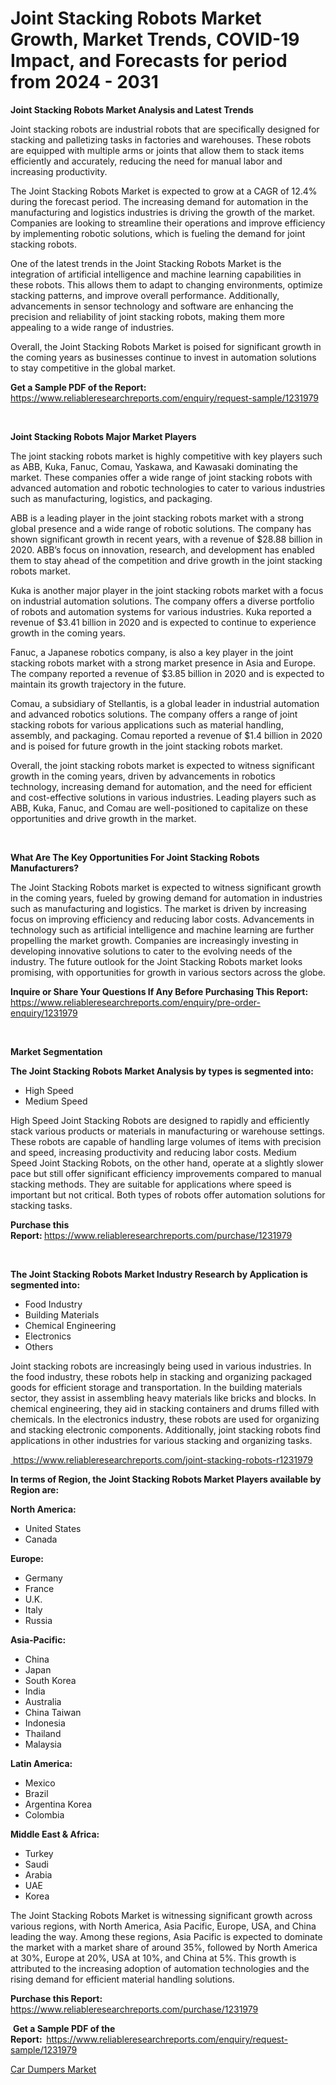 <p><h1>Joint Stacking Robots Market Growth, Market Trends, COVID-19 Impact, and Forecasts for period from 2024 - 2031</h1></p><p><strong>Joint Stacking Robots Market Analysis and Latest Trends</strong></p>
<p><p>Joint stacking robots are industrial robots that are specifically designed for stacking and palletizing tasks in factories and warehouses. These robots are equipped with multiple arms or joints that allow them to stack items efficiently and accurately, reducing the need for manual labor and increasing productivity.</p><p>The Joint Stacking Robots Market is expected to grow at a CAGR of 12.4% during the forecast period. The increasing demand for automation in the manufacturing and logistics industries is driving the growth of the market. Companies are looking to streamline their operations and improve efficiency by implementing robotic solutions, which is fueling the demand for joint stacking robots.</p><p>One of the latest trends in the Joint Stacking Robots Market is the integration of artificial intelligence and machine learning capabilities in these robots. This allows them to adapt to changing environments, optimize stacking patterns, and improve overall performance. Additionally, advancements in sensor technology and software are enhancing the precision and reliability of joint stacking robots, making them more appealing to a wide range of industries.</p><p>Overall, the Joint Stacking Robots Market is poised for significant growth in the coming years as businesses continue to invest in automation solutions to stay competitive in the global market.</p></p>
<p><strong>Get a Sample PDF of the Report:&nbsp;</strong> <a href="https://www.reliableresearchreports.com/enquiry/request-sample/1231979">https://www.reliableresearchreports.com/enquiry/request-sample/1231979</a></p>
<p>&nbsp;</p>
<p><strong>Joint Stacking Robots Major Market Players</strong></p>
<p><p>The joint stacking robots market is highly competitive with key players such as ABB, Kuka, Fanuc, Comau, Yaskawa, and Kawasaki dominating the market. These companies offer a wide range of joint stacking robots with advanced automation and robotic technologies to cater to various industries such as manufacturing, logistics, and packaging.</p><p>ABB is a leading player in the joint stacking robots market with a strong global presence and a wide range of robotic solutions. The company has shown significant growth in recent years, with a revenue of $28.88 billion in 2020. ABB’s focus on innovation, research, and development has enabled them to stay ahead of the competition and drive growth in the joint stacking robots market.</p><p>Kuka is another major player in the joint stacking robots market with a focus on industrial automation solutions. The company offers a diverse portfolio of robots and automation systems for various industries. Kuka reported a revenue of $3.41 billion in 2020 and is expected to continue to experience growth in the coming years.</p><p>Fanuc, a Japanese robotics company, is also a key player in the joint stacking robots market with a strong market presence in Asia and Europe. The company reported a revenue of $3.85 billion in 2020 and is expected to maintain its growth trajectory in the future.</p><p>Comau, a subsidiary of Stellantis, is a global leader in industrial automation and advanced robotics solutions. The company offers a range of joint stacking robots for various applications such as material handling, assembly, and packaging. Comau reported a revenue of $1.4 billion in 2020 and is poised for future growth in the joint stacking robots market.</p><p>Overall, the joint stacking robots market is expected to witness significant growth in the coming years, driven by advancements in robotics technology, increasing demand for automation, and the need for efficient and cost-effective solutions in various industries. Leading players such as ABB, Kuka, Fanuc, and Comau are well-positioned to capitalize on these opportunities and drive growth in the market.</p></p>
<p>&nbsp;</p>
<p><strong>What Are The Key Opportunities For Joint Stacking Robots Manufacturers?</strong></p>
<p><p>The Joint Stacking Robots market is expected to witness significant growth in the coming years, fueled by growing demand for automation in industries such as manufacturing and logistics. The market is driven by increasing focus on improving efficiency and reducing labor costs. Advancements in technology such as artificial intelligence and machine learning are further propelling the market growth. Companies are increasingly investing in developing innovative solutions to cater to the evolving needs of the industry. The future outlook for the Joint Stacking Robots market looks promising, with opportunities for growth in various sectors across the globe.</p></p>
<p><strong>Inquire or Share Your Questions If Any Before Purchasing This Report:</strong> <a href="https://www.reliableresearchreports.com/enquiry/pre-order-enquiry/1231979">https://www.reliableresearchreports.com/enquiry/pre-order-enquiry/1231979</a></p>
<p>&nbsp;</p>
<p><strong>Market Segmentation</strong></p>
<p><strong>The Joint Stacking Robots Market Analysis by types is segmented into:</strong></p>
<p><ul><li>High Speed</li><li>Medium Speed</li></ul></p>
<p><p>High Speed Joint Stacking Robots are designed to rapidly and efficiently stack various products or materials in manufacturing or warehouse settings. These robots are capable of handling large volumes of items with precision and speed, increasing productivity and reducing labor costs. Medium Speed Joint Stacking Robots, on the other hand, operate at a slightly slower pace but still offer significant efficiency improvements compared to manual stacking methods. They are suitable for applications where speed is important but not critical. Both types of robots offer automation solutions for stacking tasks.</p></p>
<p><strong>Purchase this Report:&nbsp;</strong><a href="https://www.reliableresearchreports.com/purchase/1231979">https://www.reliableresearchreports.com/purchase/1231979</a></p>
<p>&nbsp;</p>
<p><strong>The Joint Stacking Robots Market Industry Research by Application is segmented into:</strong></p>
<p><ul><li>Food Industry</li><li>Building Materials</li><li>Chemical Engineering</li><li>Electronics</li><li>Others</li></ul></p>
<p><p>Joint stacking robots are increasingly being used in various industries. In the food industry, these robots help in stacking and organizing packaged goods for efficient storage and transportation. In the building materials sector, they assist in assembling heavy materials like bricks and blocks. In chemical engineering, they aid in stacking containers and drums filled with chemicals. In the electronics industry, these robots are used for organizing and stacking electronic components. Additionally, joint stacking robots find applications in other industries for various stacking and organizing tasks.</p></p>
<p><a href="https://www.reliableresearchreports.com/joint-stacking-robots-r1231979">&nbsp;https://www.reliableresearchreports.com/joint-stacking-robots-r1231979</a></p>
<p><strong>In terms of Region, the Joint Stacking Robots Market Players available by Region are:</strong></p>
<p>
    <p> <strong> North America: </strong>
        <ul>
            <li>United States</li>
            <li>Canada</li>
        </ul>
        </p> 
    <p> <strong> Europe: </strong>
        <ul>
            <li>Germany</li>
            <li>France</li>
            <li>U.K.</li>
            <li>Italy</li>
            <li>Russia</li>
        </ul>
        </p> 
    <p> <strong> Asia-Pacific: </strong>
        <ul>
            <li>China</li>
            <li>Japan</li>
            <li>South Korea</li>
            <li>India</li>
            <li>Australia</li>
            <li>China Taiwan</li>
            <li>Indonesia</li>
            <li>Thailand</li>
            <li>Malaysia</li>
        </ul>
        </p> 
    <p> <strong> Latin America: </strong>
        <ul>
            <li>Mexico</li>
            <li>Brazil</li>
            <li>Argentina Korea</li>
            <li>Colombia</li>
        </ul>
        </p> 
    <p> <strong> Middle East & Africa: </strong>
        <ul>
            <li>Turkey</li>
            <li>Saudi</li>
            <li>Arabia</li>
            <li>UAE</li>
            <li>Korea</li>
        </ul>
    </p>
    </p>
<p><p>The Joint Stacking Robots Market is witnessing significant growth across various regions, with North America, Asia Pacific, Europe, USA, and China leading the way. Among these regions, Asia Pacific is expected to dominate the market with a market share of around 35%, followed by North America at 30%, Europe at 20%, USA at 10%, and China at 5%. This growth is attributed to the increasing adoption of automation technologies and the rising demand for efficient material handling solutions.</p></p>
<p><strong>Purchase this Report: </strong><a href="https://www.reliableresearchreports.com/purchase/1231979">https://www.reliableresearchreports.com/purchase/1231979</a></p>
<p>&nbsp;<strong>Get a Sample PDF of the Report:&nbsp;&nbsp;</strong><a href="https://www.reliableresearchreports.com/enquiry/request-sample/1231979">https://www.reliableresearchreports.com/enquiry/request-sample/1231979</a></p>
<p><strong></strong></p>
<p><p><a href="https://github.com/mahnoor2003/Market-Research-Report-List-5/blob/main/car-dumpers-market.md">Car Dumpers Market</a></p></p>